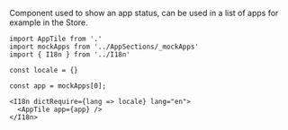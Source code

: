 Component used to show an app status, can be used in
a list of apps for example in the Store.

```
import AppTile from '.'
import mockApps from '../AppSections/_mockApps'
import { I18n } from '../I18n'

const locale = {}

const app = mockApps[0];

<I18n dictRequire={lang => locale} lang="en">
  <AppTile app={app} />
</I18n>
```
